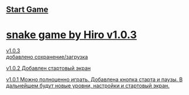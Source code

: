 ## <a href="https://h1rohamada.github.io/snake/index.html" />Start Game
# snake game by Hiro v1.0.3	

v1.0.3	
    добавлено сохранение/загрузка
    
v1.0.2
    Добавлен стартовый экран
    
v1.0.1
    Можно полноценно играть.
    Добавлена кнопка старта и паузы.
    В дальнейшем будут новые уровни, настройки и стартовый экран.


